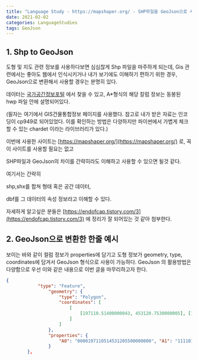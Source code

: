 ```yaml
---
title: "Language Study - https://mapshaper.org/ - SHP파일을 GeoJson으로 사용하고싶다면"
date: 2021-02-02
categories: LanguageStudies
tags: GeoJson
---
```



## 1. Shp to GeoJson

도형 및 지도 관련 정보를 사용하다보면 심심찮게 Shp 파일을 마주하게 되는데, Gis 관련에서는 좋아도 웹에서 인식시키거나 내가 보기에도 이해하기 편하기 위한 경우,  GeoJson으로 변환해서 사용할 경우는 분명히 있다.

데이터는 [국가공간정보포털](http://openapi.nsdi.go.kr/nsdi/eios/OpenapiList.do?provOrg=NIA&gubun=F) 에서 찾을 수 있고, A*형식의 해당 칼럼 정보는 동봉된 hwp 파일 안에 설명되어있다.

(필자는 여기에서 GIS건물통합정보 페이지를 사용했다. 참고로 내가 받은 자료는 인코딩이 cp949로 되어있었다. 이를 확인하는 방법은 다양하지만 파이썬에서 가볍게 체크할 수 있는 chardet 이라는 라이브러리가 있다.)


이번에 사용한 사이트는 [https://mapshaper.org/](https://mapshaper.org/) 로, 꼭 이 사이트를 사용할 필요는 없고 

SHP파일과 GeoJson의 차이를 간략히라도 이해하고 사용할 수 있으면 될것 같다.

여기서는 간략히

shp,shx를 합쳐 형태 혹은 공간 데이터, 

dbf를 그 데이터의 속성 정보라고 이해할 수 있다.

자세하게 알고싶은 분들은 [https://endofcap.tistory.com/3](https://endofcap.tistory.com/3) 에 정리가 잘 되어있는 것 같아 첨부한다.


## 2. GeoJson으로 변환한 한줄 예시

보이는 바와 같이 컬럼 정보가 properties에 담기고 도형 정보가 geometry, type, coordinates에 담겨서 GeoJson 형식으로 사용이 가능하다. GeoJson 의 활용방법은 다양함으로 우선 이와 같은 내용으로 이번 글을 마무리하고자 한다. 

```json
{
            "type": "Feature",
                "geometry": { 
                    "type": "Polygon", 
                    "coordinates": [
                        [
                            [197110.51400000043, 453120.7530000005], [197110.31400000025, 453120.5529999994], [197110.51400000043, 453120.3530000001], [197110.7139999997, 453120.5529999994], [197110.51400000043, 453120.7530000005]
                        ]
                    ] 
                }, 
                "properties": { 
                    "A0": "0000197110514531205500000000", "A1": "1111011000100760000", "A2": "1111011000", "A3": "서울특별시 종로구 누하동", "A4": "1", "A5": "일반", "A6": "76", "A7": "24944", "A8": "1", "A9": "일반건축물", "A10": "2", "A11":  "일반건축물대방", "A12": "", "A13": "0", "A14": "111102100002", "A15": "11003", "A16": "0", "A17": "00049", "A18": "00009", "A19": "", "A20": "0", "A21": "주건축물", "A22": 0, "A23": 0, "A24": 42.98, "A25": 0, "A26": 0, "A27": "51", "A28": "일반목구조", "A29": "01000", "A30": "단독주택", "A31": 0, "A32": 1, "A33": 0, "A34": "", "A35": "", "A36": 0, "A37": 0, "A38": "2020-09-16T00:00:00.000Z" 
                }
        },
```